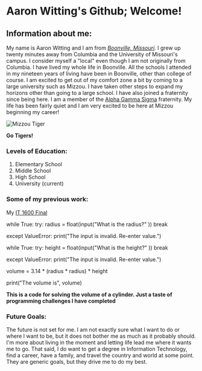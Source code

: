 # Aaron Witting's Github; Welcome!

## Information about me:
My name is Aaron Witting and I am from [*Boonville, Missouri*](https://user-images.githubusercontent.com/82839703/116466622-5901fb80-a834-11eb-86bd-f229845be023.png). I grew up twenty minutes away from Columbia and the University of Missouri's campus. I consider myself a "local" even though I am not originally from Columbia. I have lived my whole life in Boonville. All the schools I attended in my nineteen years of living have been in Boonville, other than college of course. I am excited to get out of my comfort zone a bit by coming to a large university such as Mizzou. I have taken other steps to expand my horizons other than going to a large school. I have also joined a fraternity since being here. I am a member of the [Alpha Gamma Sigma](http://agsig.org/) fraternity. My life has been fairly quiet and I am very excited to be here at Mizzou beginning my career! 

![Mizzou Tiger](https://user-images.githubusercontent.com/82839703/116465990-931ecd80-a833-11eb-87ac-9ab482ddac41.png)

**Go Tigers!**

### Levels of Education:
1. Elementary School
2. Middle School
3. High School
4. University (current)

### Some of my previous work:
My [IT 1600 Final](https://github.com/awitting20/IT-1600-Final.git)

while True:
    try:
        radius = float(input("What is the radius?" ))
        break
  
  except ValueError:
        print("The input is invalid. Re-enter value.")

while True:
    try:
        height = float(input("What is the height?" ))
        break
   
   except ValueError:
        print("The input is invalid. Re-enter value.")

volume = 3.14 * (radius * radius) * height

print("The volume is", volume)

**This is a code for solving the volume of a cylinder. Just a taste of programming challenges I have completed** 

### Future Goals:
The future is not set for me. I am not exactly sure what I want to do or where I want to be, but it does not bother me as much as it probably should. I'm more about living in the moment and letting life lead me where it wants me to go. That said, I do want to get a degree in Information Technology, find a career, have a family, and travel the country and world at some point. They are generic goals, but they drive me to do my best.  


